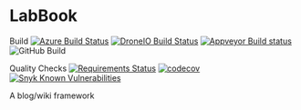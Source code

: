 # LabBook

Build
[![Azure Build Status](https://dev.azure.com/kontar/labbook/_apis/build/status/knary.LabBook?branchName=master)](https://dev.azure.com/kontar/labbook/_build/latest?definitionId=3&branchName=master)
[![DroneIO Build Status](https://cloud.drone.io/api/badges/knary/LabBook/status.svg)](https://cloud.drone.io/knary/LabBook)
[![Appveyor Build status](https://ci.appveyor.com/api/projects/status/my78vol3myq75a62/branch/master?svg=true)](https://ci.appveyor.com/project/knary/labbook/branch/master)
![GitHub Build](https://github.com/knary/LabBook/workflows/Python%20application/badge.svg)

Quality Checks
[![Requirements Status](https://requires.io/github/knary/LabBook/requirements.svg?branch=master)](https://requires.io/github/knary/LabBook/requirements/?branch=master)
[![codecov](https://codecov.io/gh/knary/LabBook/branch/master/graph/badge.svg)](https://codecov.io/gh/knary/LabBook)
[![Snyk Known Vulnerabilities](https://snyk.io/test/github/knary/LabBook/badge.svg)](https://snyk.io/test/github/knary/LabBook)

A blog/wiki framework
